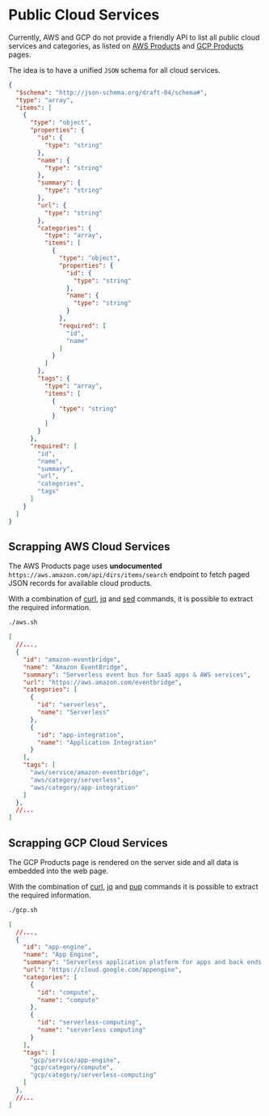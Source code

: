 # Public Cloud Services

Currently, AWS and GCP do not provide a friendly API to list all public cloud services and categories, as listed on [AWS Products](https://aws.amazon.com/products) and [GCP Products](https://cloud.google.com/products) pages.

The idea is to have a unified `JSON` schema for all cloud services.

```json
{
  "$schema": "http://json-schema.org/draft-04/schema#",
  "type": "array",
  "items": [
    {
      "type": "object",
      "properties": {
        "id": {
          "type": "string"
        },
        "name": {
          "type": "string"
        },
        "summary": {
          "type": "string"
        },
        "url": {
          "type": "string"
        },
        "categories": {
          "type": "array",
          "items": [
            {
              "type": "object",
              "properties": {
                "id": {
                  "type": "string"
                },
                "name": {
                  "type": "string"
                }
              },
              "required": [
                "id",
                "name"
              ]
            }
          ]
        },
        "tags": {
          "type": "array",
          "items": [
            {
              "type": "string"
            }
          ]
        }
      },
      "required": [
        "id",
        "name",
        "summary",
        "url",
        "categories",
        "tags"
      ]
    }
  ]
}
```

## Scrapping AWS Cloud Services

The AWS Products page uses **undocumented** `https://aws.amazon.com/api/dirs/items/search` endpoint to fetch paged JSON records for available cloud products.

With a combination of [curl](https://curl.se/), [jq](https://stedolan.github.io/jq/) and [sed](https://www.gnu.org/software/sed/manual/sed.html) commands, it is possible to extract the required information.

```sh
./aws.sh
```

```json
[
  //...,
  {
    "id": "amazon-eventbridge",
    "name": "Amazon EventBridge",
    "summary": "Serverless event bus for SaaS apps & AWS services",
    "url": "https://aws.amazon.com/eventbridge",
    "categories": [
      {
        "id": "serverless",
        "name": "Serverless"
      },
      {
        "id": "app-integration",
        "name": "Application Integration"
      }
    ],
    "tags": [
      "aws/service/amazon-eventbridge",
      "aws/category/serverless",
      "aws/category/app-integration"
    ]
  },
  //...
]
```

## Scrapping GCP Cloud Services

The GCP Products page is rendered on the server side and all data is embedded into the web page.

With the combination of  [curl](https://curl.se/), [jq](https://stedolan.github.io/jq/) and [pup](https://github.com/ericchiang/pup) commands it is possible to extract the required information.

```sh
./gcp.sh
```

```json
[
  //...,
  {
    "id": "app-engine",
    "name": "App Engine",
    "summary": "Serverless application platform for apps and back ends.",
    "url": "https://cloud.google.com/appengine",
    "categories": [
      {
        "id": "compute",
        "name": "compute"
      },
      {
        "id": "serverless-computing",
        "name": "serverless computing"
      }
    ],
    "tags": [
      "gcp/service/app-engine",
      "gcp/category/compute",
      "gcp/category/serverless-computing"
    ]
  },
  //...
]
```
